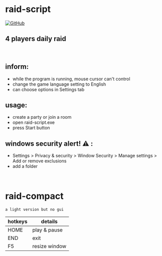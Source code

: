# raid-script

[![GitHub](https://img.shields.io/github/v/release/02angeJuice/raid-script)](https://github.com/02angeJuice/raid-script/releases)

## 4 players daily raid

<br>

## inform:

- while the program is running, mouse cursor can't control
- change the game language setting to English
- can choose options in Settings tab

## usage:

- create a party or join a room
- open raid-script.exe
- press Start button

## windows security alert! ⚠️ :

- Settings > Privacy & security > Window Security > Manage settings > Add or remove exclusions
- add a folder

<br>

# raid-compact

```
a light version but no gui
```

| hotkeys | details       |
| ------- | ------------- |
| HOME    | play & pause  |
| END     | exit          |
| F5      | resize window |
